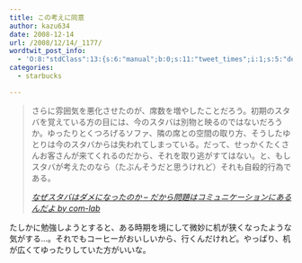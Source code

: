 ```yaml
---
title: この考えに同意
author: kazu634
date: 2008-12-14
url: /2008/12/14/_1177/
wordtwit_post_info:
  - 'O:8:"stdClass":13:{s:6:"manual";b:0;s:11:"tweet_times";i:1;s:5:"delay";i:0;s:7:"enabled";i:1;s:10:"separation";s:2:"60";s:7:"version";s:3:"3.7";s:14:"tweet_template";b:0;s:6:"status";i:2;s:6:"result";a:0:{}s:13:"tweet_counter";i:2;s:13:"tweet_log_ids";a:1:{i:0;i:4447;}s:9:"hash_tags";a:0:{}s:8:"accounts";a:1:{i:0;s:7:"kazu634";}}'
categories:
  - starbucks

---
```

<div class="section">
<blockquote title="なぜスタバはダメになったのか - だから問題はコミュニケーションにあるんだよ by com-lab" cite="http://d.hatena.ne.jp/atutake/20081211/1228970548">
<p>
      さらに雰囲気を悪化させたのが、席数を増やしたことだろう。初期のスタバを覚えている方の目には、今のスタバは別物と映るのではないだろうか。ゆったりとくつろげるソファ、隣の席との空間の取り方、そうしたゆとりは今のスタバからは失われてしまっている。だって、せっかくたくさんお客さんが来てくれるのだから、それを取り逃がすてはない。と、もしスタバが考えたのなら（たぶんそうだと思うけれど）それも自殺的行為である。
</p>
    
<p>
<cite><a href="http://d.hatena.ne.jp/atutake/20081211/1228970548" onclick="__gaTracker('send', 'event', 'outbound-article', 'http://d.hatena.ne.jp/atutake/20081211/1228970548', 'なぜスタバはダメになったのか &#8211; だから問題はコミュニケーションにあるんだよ by com-lab');" target="_blank">なぜスタバはダメになったのか &#8211; だから問題はコミュニケーションにあるんだよ by com-lab</a></cite>
</p>
</blockquote>
  
<p>
    たしかに勉強しようとすると、ある時期を境にして微妙に机が狭くなったような気がする…。それでもコーヒーがおいしいから、行くんだけれど。やっぱり、机が広くてゆったりしていた方がいいな。
</p>
</div>